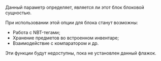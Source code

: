 Данный параметр определяет, является ли этот блок блоковой сущностью.

При использовании этой опции для блока станут возможны:

* Работа с NBT-тегами;
* Хранение предметов во встроенном инвентаре;
* Взаимодействие с компаратором и др.

Эти функции будут недоступны, пока не установлен данный флажок.